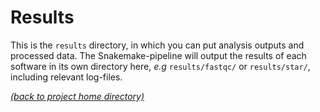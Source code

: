 # Results

This is the `results` directory, in which you can put analysis outputs and
processed data. The Snakemake-pipeline will output the results of each software
in its own directory here, *e.g* `results/fastqc/` or `results/star/`,
including relevant log-files.

[*(back to project home directory)*][sf-home]

[sf-home]: https://github.com/NBISweden/NBIS-support-framework
